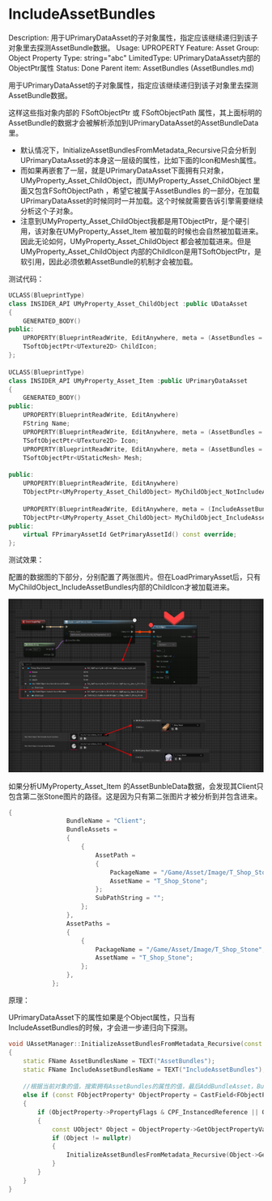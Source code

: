 # IncludeAssetBundles

Description: 用于UPrimaryDataAsset的子对象属性，指定应该继续递归到该子对象里去探测AssetBundle数据。
Usage: UPROPERTY
Feature: Asset
Group: Object Property
Type: string="abc"
LimitedType: UPrimaryDataAsset内部的ObjectPtr属性
Status: Done
Parent item: AssetBundles (AssetBundles.md)

用于UPrimaryDataAsset的子对象属性，指定应该继续递归到该子对象里去探测AssetBundle数据。

这样这些指对象内部的 FSoftObjectPtr 或 FSoftObjectPath 属性，其上面标明的AssetBundle的数据才会被解析添加到UPrimaryDataAsset的AssetBundleData里。

- 默认情况下，InitializeAssetBundlesFromMetadata_Recursive只会分析到UPrimaryDataAsset的本身这一层级的属性，比如下面的Icon和Mesh属性。
- 而如果再嵌套了一层，就是UPrimaryDataAsset下面拥有只对象，UMyProperty_Asset_ChildObject，而UMyProperty_Asset_ChildObject 里面又包含FSoftObjectPath ，希望它被属于AssetBundles 的一部分，在加载UPrimaryDataAsset的时候同时一并加载。这个时候就需要告诉引擎需要继续分析这个子对象。
- 注意到UMyProperty_Asset_ChildObject我都是用TObjectPtr，是个硬引用，该对象在UMyProperty_Asset_Item 被加载的时候也会自然被加载进来。因此无论如何，UMyProperty_Asset_ChildObject 都会被加载进来。但是UMyProperty_Asset_ChildObject 内部的ChildIcon是用TSoftObjectPtr，是软引用，因此必须依赖AssetBundle的机制才会被加载。

测试代码：

```cpp
UCLASS(BlueprintType)
class INSIDER_API UMyProperty_Asset_ChildObject :public UDataAsset
{
	GENERATED_BODY()
public:
	UPROPERTY(BlueprintReadWrite, EditAnywhere, meta = (AssetBundles = "Client"))
	TSoftObjectPtr<UTexture2D> ChildIcon;
};

UCLASS(BlueprintType)
class INSIDER_API UMyProperty_Asset_Item :public UPrimaryDataAsset
{
	GENERATED_BODY()
public:
	UPROPERTY(BlueprintReadWrite, EditAnywhere)
	FString Name;
	UPROPERTY(BlueprintReadWrite, EditAnywhere, meta = (AssetBundles = "UI,Game"))
	TSoftObjectPtr<UTexture2D> Icon;
	UPROPERTY(BlueprintReadWrite, EditAnywhere, meta = (AssetBundles = "Game"))
	TSoftObjectPtr<UStaticMesh> Mesh;

public:
	UPROPERTY(BlueprintReadWrite, EditAnywhere)
	TObjectPtr<UMyProperty_Asset_ChildObject> MyChildObject_NotIncludeAssetBundles;

	UPROPERTY(BlueprintReadWrite, EditAnywhere, meta = (IncludeAssetBundles))
	TObjectPtr<UMyProperty_Asset_ChildObject> MyChildObject_IncludeAssetBundles;
public:
	virtual FPrimaryAssetId GetPrimaryAssetId() const override;
};
```

测试效果：

配置的数据图的下部分，分别配置了两张图片。但在LoadPrimaryAsset后，只有MyChildObject_IncludeAssetBundles内部的ChildIcon才被加载进来。

![IncludeAssetBundles.jpg](IncludeAssetBundles/IncludeAssetBundles.jpg)

如果分析UMyProperty_Asset_Item 的AssetBunbleData数据，会发现其Client只包含第二张Stone图片的路径。这是因为只有第二张图片才被分析到并包含进来。

```cpp
{
				BundleName = "Client";
				BundleAssets =
				{
					{
						AssetPath =
						{
							PackageName = "/Game/Asset/Image/T_Shop_Stone";
							AssetName = "T_Shop_Stone";
						};
						SubPathString = "";
					};
				},
				AssetPaths =
				{
					{
						PackageName = "/Game/Asset/Image/T_Shop_Stone";
						AssetName = "T_Shop_Stone";
					};
				},
			};
```

原理：

UPrimaryDataAsset下的属性如果是个Object属性，只当有IncludeAssetBundles的时候，才会进一步递归向下探测。

```cpp
void UAssetManager::InitializeAssetBundlesFromMetadata_Recursive(const UStruct* Struct, const void* StructValue, FAssetBundleData& AssetBundle, FName DebugName, TSet<const void*>& AllVisitedStructValues) const
{
	static FName AssetBundlesName = TEXT("AssetBundles");
	static FName IncludeAssetBundlesName = TEXT("IncludeAssetBundles");
	
	//根据当前对象的值，搜索拥有AssetBundles的属性的值，最后AddBundleAsset，BundleName就是设置的值，而FoundRef是引用的对象的资产路径
	else if (const FObjectProperty* ObjectProperty = CastField<FObjectProperty>(Property))
	{
		if (ObjectProperty->PropertyFlags & CPF_InstancedReference || ObjectProperty->GetOwnerProperty()->HasMetaData(IncludeAssetBundlesName))
		{
			const UObject* Object = ObjectProperty->GetObjectPropertyValue(PropertyValue);
			if (Object != nullptr)
			{
				InitializeAssetBundlesFromMetadata_Recursive(Object->GetClass(), Object, AssetBundle, Object->GetFName(), AllVisitedStructValues);
			}
		}
	}
}
```